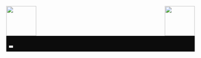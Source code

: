 <img style="width:80px; height:80px;float:left;" src = "https://i.pinimg.com/originals/90/c6/69/90c6698dc6f9e00bb32ffb3e21042474.gif" /><img style="width:80px; height:80px;float:right;" src = "https://acegif.com/wp-content/gif/laughing-emoji-3.gif" /><center><img style="width:auto; height:auto;" src = "https://raw.githubusercontent.com/AlikMon88/FillerStack-repo/ebb777f8f116d4a79e69c67705179b641328ed42/extra/transformers.gif" /></center> 
</body>
